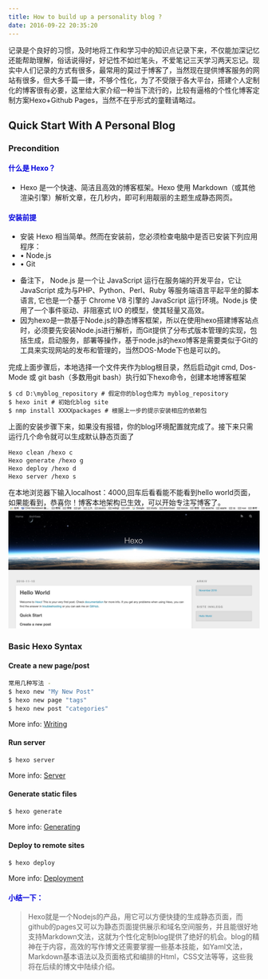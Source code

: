 ```yaml
---
title: How to build up a personality blog ?
date: 2016-09-22 20:35:20
---
```

记录是个良好的习惯，及时地将工作和学习中的知识点记录下来，不仅能加深记忆还能帮助理解，俗话说得好，好记性不如烂笔头，不爱笔记三天学习两天忘记。现实中人们记录的方式有很多，最常用的莫过于博客了，当然现在提供博客服务的网站有很多，但大多千篇一律，不够个性化，为了不受限于各大平台，搭建个人定制化的博客很有必要，这里给大家介绍一种当下流行的，比较有逼格的个性化博客定制方案Hexo+Github Pages，当然不在乎形式的童鞋请略过。


## Quick Start With A Personal Blog
<!--more-->
### Precondition
#### <font color="#0000dd"> 什么是 Hexo？</font>
- Hexo 是一个快速、简洁且高效的博客框架。Hexo 使用 Markdown（或其他渲染引擎）解析文章，在几秒内，即可利用靓丽的主题生成静态网页。

#### <font color="#0000dd">安装前提</font>
+ 安装 Hexo 相当简单。然而在安装前，您必须检查电脑中是否已安装下列应用程序：
+ • Node.js
+ • Git
* 备注下， Node.js 是一个让 JavaScript 运行在服务端的开发平台，它让 JavaScript 成为与PHP、Python、Perl、Ruby 等服务端语言平起平坐的脚本语言, 它也是一个基于 Chrome V8 引擎的 JavaScript 运行环境。Node.js 使用了一个事件驱动、非阻塞式 I/O 的模型，使其轻量又高效。
* 因为hexo是一款基于Node.js的静态博客框架，所以在使用hexo搭建博客站点时，必须要先安装Node.js进行解析，而Git提供了分布式版本管理的实现，包括生成，启动服务，部署等操作，基于node.js的hexo博客是需要类似于Git的工具来实现网站的发布和管理的，当然DOS-Mode下也是可以的。


完成上面步骤后，本地选择一个文件夹作为blog根目录，然后启动git cmd, Dos-Mode 或 git bash（多数用git bash）执行如下hexo命令，创建本地博客框架
```
$ cd D:\myblog_repository # 假定你的blog仓库为 myblog_repository
$ hexo init # 初始化blog site
$ nmp install XXXXpackages # 根据上一步的提示安装相应的依赖包
```

上面的安装步骤下来，如果没有报错，你的blog环境配置就完成了。接下来只需运行几个命令就可以生成默认静态页面了
```
Hexo clean /hexo c
Hexo generate /hexo g
Hexo deploy /hexo d
Hexo server /hexo s
```

在本地浏览器下输入localhost：4000,回车后看看能不能看到hello world页面，如果能看到，恭喜你！博客本地架构已生效，可以开始专注写博客了。
 ![hexo hello world](/images/hexodefault.jpg "hexo default")


### Basic Hexo Syntax
#### Create a new page/post
``` bash
常用几种写法 -
$ hexo new "My New Post"
$ hexo new page "tags"
$ hexo new post "categories"
```
More info: [Writing](https://hexo.io/docs/writing.html)


#### Run server
``` bash
$ hexo server
```
More info: [Server](https://hexo.io/docs/server.html)


#### Generate static files
``` bash
$ hexo generate
```
More info: [Generating](https://hexo.io/docs/generating.html)


#### Deploy to remote sites
``` bash
$ hexo deploy
```
More info: [Deployment](https://hexo.io/docs/deployment.html)


#### <font color="#0000dd">小结一下：</font>
  > Hexo就是一个Nodejs的产品，用它可以方便快捷的生成静态页面，而github的pages又可以为静态页面提供展示和域名空间服务，并且能很好地支持Markdown文法，这就为个性化定制blog提供了绝好的机会。blog的精神在于内容，高效的写作博文还需要掌握一些基本技能，如Yaml文法，Markdown基本语法以及页面格式和编排的Html，CSS文法等等，这些我将在后续的博文中陆续介绍。
